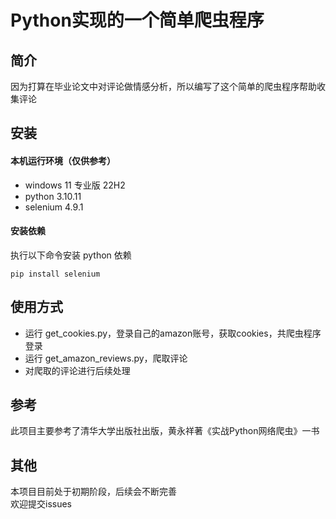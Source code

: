 # Python实现的一个简单爬虫程序
## 简介
因为打算在毕业论文中对评论做情感分析，所以编写了这个简单的爬虫程序帮助收集评论

## 安装 

#### 本机运行环境（仅供参考）
- windows 11 专业版 22H2
- python 3.10.11
- selenium 4.9.1

#### 安装依赖
执行以下命令安装 python 依赖
```
pip install selenium
```

## 使用方式
- 运行 get_cookies.py，登录自己的amazon账号，获取cookies，共爬虫程序登录
- 运行 get_amazon_reviews.py，爬取评论
- 对爬取的评论进行后续处理

## 参考
此项目主要参考了清华大学出版社出版，黄永祥著《实战Python网络爬虫》一书

## 其他
本项目目前处于初期阶段，后续会不断完善\
欢迎提交issues
